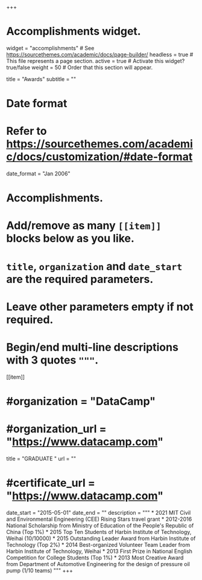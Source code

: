 +++
# Accomplishments widget.
widget = "accomplishments"  # See https://sourcethemes.com/academic/docs/page-builder/
headless = true  # This file represents a page section.
active = true  # Activate this widget? true/false
weight = 50  # Order that this section will appear.

title = "Awards"
subtitle = ""

# Date format
#   Refer to https://sourcethemes.com/academic/docs/customization/#date-format
date_format = "Jan 2006"

# Accomplishments.
#   Add/remove as many `[[item]]` blocks below as you like.
#   `title`, `organization` and `date_start` are the required parameters.
#   Leave other parameters empty if not required.
#   Begin/end multi-line descriptions with 3 quotes `"""`.
[[item]]
#  #organization = "DataCamp"
#  #organization_url = "https://www.datacamp.com"
  title = "GRADUATE "
  url = ""
#  #certificate_url = "https://www.datacamp.com"
  date_start = "2015-05-01"
  date_end = ""
  description = """
    * 2021 MIT Civil and Environmental Engineering (CEE) Rising Stars travel grant
        * 2012-2016 National Scholarship from Ministry of Education of the People's Republic of China (Top 1%)
        * 2015      Top Ten Students of Harbin Institute of Technology, Weihai (10/10000)
        * 2015      Outstanding Leader Award from Harbin Institute of Technology (Top 2%)
        * 2014      Best-organized Volunteer Team Leader from Harbin Institute of Technology, Weihai
        * 2013      First Prize in National English Competition for College Students (Top 1%)
        * 2013      Most Creative Award from Department of Automotive Engineering for the design of pressure oil pump (1/10 teams)
"""
+++
